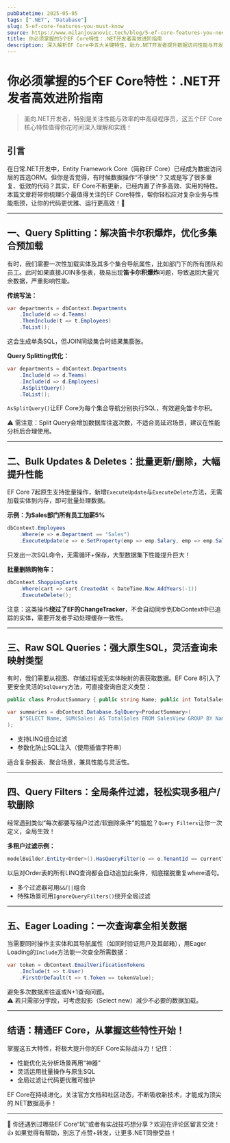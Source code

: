 ```yaml
---
pubDatetime: 2025-05-05
tags: [".NET", "Database"]
slug: 5-ef-core-features-you-must-know
source: https://www.milanjovanovic.tech/blog/5-ef-core-features-you-need-to-know?utm_source=X&utm_medium=social&utm_campaign=05.05.2025
title: 你必须掌握的5个EF Core特性：.NET开发者高效进阶指南
description: 深入解析EF Core中五大关键特性，助力.NET开发者提升数据访问性能与开发效率，解决日常开发痛点，迈向中高级工程师进阶。
---
```


# 你必须掌握的5个EF Core特性：.NET开发者高效进阶指南

> 面向.NET开发者，特别是关注性能与效率的中高级程序员，这五个EF Core核心特性值得你花时间深入理解和实践！

## 引言

在日常.NET开发中，Entity Framework Core（简称EF Core）已经成为数据访问层的首选ORM。但你是否觉得，有时候数据操作“不够快”？又或是写了很多重复、低效的代码？其实，EF Core不断更新，已经内置了许多高效、实用的特性。  
本篇文章将带你梳理5个最值得关注的EF Core特性，帮你轻松应对复杂业务与性能瓶颈，让你的代码更优雅、运行更高效！🚀

---

## 一、Query Splitting：解决笛卡尔积爆炸，优化多集合预加载

有时，我们需要一次性加载实体及其多个集合导航属性，比如部门下的所有团队和员工。此时如果直接JOIN多张表，极易出现**笛卡尔积爆炸**问题，导致返回大量冗余数据，严重影响性能。

**传统写法：**

```csharp
var departments = dbContext.Departments
    .Include(d => d.Teams)
    .ThenInclude(t => t.Employees)
    .ToList();
```

这会生成单条SQL，但JOIN同级集合时结果集膨胀。

**Query Splitting优化：**

```csharp
var departments = dbContext.Departments
    .Include(d => d.Teams)
    .Include(d => d.Employees)
    .AsSplitQuery()
    .ToList();
```

`AsSplitQuery()`让EF Core为每个集合导航分别执行SQL，有效避免笛卡尔积。

⚠️ 需注意：Split Query会增加数据库往返次数，不适合高延迟场景，建议在性能分析后合理使用。

---

## 二、Bulk Updates & Deletes：批量更新/删除，大幅提升性能

EF Core 7起原生支持批量操作，新增`ExecuteUpdate`与`ExecuteDelete`方法，无需加载实体到内存，即可批量处理数据。

**示例：为Sales部门所有员工加薪5%**

```csharp
dbContext.Employees
    .Where(e => e.Department == "Sales")
    .ExecuteUpdate(e => e.SetProperty(emp => emp.Salary, emp => emp.Salary * 1.05));
```

只发出一次SQL命令，无需循环+保存，大型数据集下性能提升巨大！

**批量删除购物车：**

```csharp
dbContext.ShoppingCarts
    .Where(cart => cart.CreatedAt < DateTime.Now.AddYears(-1))
    .ExecuteDelete();
```

注意：这类操作**绕过了EF的ChangeTracker**，不会自动同步到DbContext中已追踪的实体，需要开发者手动处理缓存一致性。

---

## 三、Raw SQL Queries：强大原生SQL，灵活查询未映射类型

有时，我们需要从视图、存储过程或无实体映射的表获取数据。EF Core 8引入了更安全灵活的`SqlQuery`方法，可直接查询自定义类型：

```csharp
public class ProductSummary { public string Name; public int TotalSales; }

var summaries = dbContext.Database.SqlQuery<ProductSummary>(
    $"SELECT Name, SUM(Sales) AS TotalSales FROM SalesView GROUP BY Name"
);
```

- 支持LINQ组合过滤
- 参数化防止SQL注入（使用插值字符串）

适合复杂报表、聚合场景，兼具性能与灵活性。

---

## 四、Query Filters：全局条件过滤，轻松实现多租户/软删除

经常遇到类似“每次都要写租户过滤/软删除条件”的尴尬？`Query Filters`让你一次定义，全局生效！

**多租户过滤示例：**

```csharp
modelBuilder.Entity<Order>().HasQueryFilter(o => o.TenantId == currentTenantId);
```

以后对Order表的所有LINQ查询都会自动追加此条件，彻底摆脱重复where语句。

- 多个过滤器可用`&&`/`||`组合
- 特殊场景可用`IgnoreQueryFilters()`绕开全局过滤

---

## 五、Eager Loading：一次查询拿全相关数据

当需要同时操作主实体和其导航属性（如同时验证用户及其邮箱），用Eager Loading的`Include`方法能一次查全所需数据：

```csharp
var token = dbContext.EmailVerificationTokens
    .Include(t => t.User)
    .FirstOrDefault(t => t.Token == tokenValue);
```

避免多次数据库往返或N+1查询问题。  
⚠️ 若只需部分字段，可考虑投影（Select new）减少不必要的数据加载。

---

## 结语：精通EF Core，从掌握这些特性开始！

掌握这五大特性，将极大提升你的EF Core实际战斗力！记住：

- 性能优化先分析场景再用“神器”
- 灵活运用批量操作与原生SQL
- 全局过滤让代码更优雅可维护

EF Core在持续进化，关注官方文档和社区动态，不断吸收新技术，才能成为顶尖的.NET数据高手！

---

👀 你还遇到过哪些EF Core“坑”或者有实战技巧想分享？欢迎在评论区留言交流！  
👍 如果觉得有帮助，别忘了点赞+转发，让更多.NET同僚受益！
